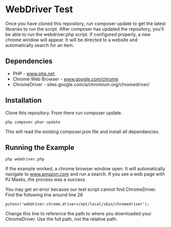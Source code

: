 # WebDriver Test

Once you have cloned this repository, run composer update to get the latest libraries to run the script.  After composer has updated the repository, you'll be able to run the webdriver.php script.  If configured properly, a new chrome window will appear.  It will be directed to a website and automatically search for an item.

## Dependencies

- PHP - www.php.net
- Chrome Web Browser - www.google.com/chrome
- ChromeDriver - sites.google.com/a/chromium.org/chromedriver/

## Installation

Clone this repository.  From there run composer update.
    
    php composer.phar update

This will read the existing composer.json file and install all dependancies.

## Running the Example

    php webdriver.php
    
If the example worked, a chrome browser window open. It will automatically navigate to www.amazon.com and run a search.  If you see a web page with PJ Masks, the process was a success.

You may get an error because our test script cannot find ChromeDriver. Find the following line around line 26

    putenv('webdriver.chrome.driver=/opt/local/sbin/chromedriver');
    
Change this line to reference the path to where you downloaded your ChromeDriver.  Use the full path, not the relative path.
